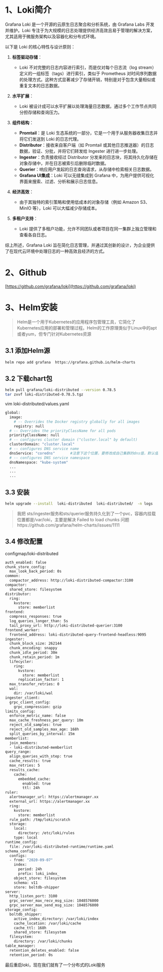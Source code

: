
# 1、Loki简介

Grafana Loki 是一个开源的云原生日志聚合和分析系统，由 Grafana Labs 开发并维护。Loki 专注于为大规模的日志处理提供经济高效且易于管理的解决方案，尤其适用于微服务架构以及容器化和分布式环境。

以下是 Loki 的核心特性与设计原则：

1. **标签驱动存储**：
   - Loki 不对完整的日志内容进行索引，而是仅对每个日志流（log stream）定义的一组标签（tags）进行索引，类似于 Prometheus 对时间序列数据的处理方式。这种方式显著减少了存储开销，特别是对于包含大量相似或重复文本的日志数据。

2. **水平扩展**：
   - Loki 被设计成可以水平扩展以处理海量日志数据，通过多个工作节点共同分担存储和查询压力。

3. **组件结构**：
   - **Promtail**：是 Loki 生态系统的一部分，它是一个用于从服务器收集日志并将它们发送到 Loki 的日志代理。
   - **Distributor**：接收来自客户端（如 Promtail 或其他日志推送器）的日志数据，验证、分批，并将它们转发给 Ingester 进行进一步处理。
   - **Ingester**：负责接收经过 Distributor 分发来的日志块，将其持久化存储在对象存储中，并在日志被索引后删除临时数据。
   - **Querier**：响应用户发起的日志查询请求，从存储中检索相关日志数据。
   - **Grafana UI集成**：Loki 可以无缝集成到 Grafana 中，为用户提供可视化界面来搜索、过滤、分析和展示日志信息。

4. **经济高效**：
   - 由于其独特的索引策略和使用低成本的对象存储（例如 Amazon S3、MinIO 等），Loki 可以大幅减少存储成本。

5. **多租户支持**：
   - Loki 提供了多租户功能，允许不同团队或者项目在同一集群上独立管理和查看各自日志。

综上所述，Grafana Loki 旨在简化日志管理，并通过其创新的设计，为企业提供了在现代云环境中处理日志的一种高效且经济的方式。

# 2、Github
[https://github.com/grafana/loki](https://github.com/grafana/loki)


# 3、Helm安装

> Helm是一个用于Kubernetes的应用程序包管理工具，它简化了Kubernetes应用的部署和管理过程。Helm的工作原理类似于Linux中的apt或者yum，但专门针对Kubernetes资源

## 3.1 添加Helm源

```bash
helm repo add grafana  https://grafana.github.io/helm-charts
```

## 3.2 下载chart包

```bash
helm pull grafana/loki-distributed --version 0.78.5
tar zxvf loki-distributed-0.78.5.tgz 
```


vim loki-distributed/values.yaml
```bash
global:
  image:
    # -- Overrides the Docker registry globally for all images
    registry: null
  # -- Overrides the priorityClassName for all pods
  priorityClassName: null
  # -- configures cluster domain ("cluster.local" by default)
  clusterDomain: "cluster.local"
  # -- configures DNS service name
  dnsService: "coredns"       #注意下这个位置，要修改成自己集群的dns值，默认值是kube-dns
  # -- configures DNS service namespace
  dnsNamespace: "kube-system"
  ...
  ...
  ...
```
## 3.3 安装

```bash
helm upgrade --install  loki-distributed  loki-distributed/  -n logs
```

> 我把 sts/ingester服务和sts/querier服务持久化到了一个pvc，容器内挂载位置都是/var/loki，主要是解决 Failed to load chunks 问题https://github.com/grafana/helm-charts/issues/1111


## 3.4 修改配置
configmap/loki-distributed 

```bash
auth_enabled: false
chunk_store_config:
  max_look_back_period: 0s
common:
  compactor_address: http://loki-distributed-compactor:3100
compactor:
  shared_store: filesystem
distributor:
  ring:
    kvstore:
      store: memberlist
frontend:
  compress_responses: true
  log_queries_longer_than: 5s
  tail_proxy_url: http://loki-distributed-querier:3100
frontend_worker:
  frontend_address: loki-distributed-query-frontend-headless:9095
ingester:
  chunk_block_size: 262144
  chunk_encoding: snappy
  chunk_idle_period: 30m
  chunk_retain_period: 1m
  lifecycler:
    ring:
      kvstore:
        store: memberlist
      replication_factor: 1
  max_transfer_retries: 0
  wal:
    dir: /var/loki/wal
ingester_client:
  grpc_client_config:
    grpc_compression: gzip
limits_config:
  enforce_metric_name: false
  max_cache_freshness_per_query: 10m
  reject_old_samples: true
  reject_old_samples_max_age: 168h
  split_queries_by_interval: 15m
memberlist:
  join_members:
  - loki-distributed-memberlist
query_range:
  align_queries_with_step: true
  cache_results: true
  max_retries: 5
  results_cache:
    cache:
      embedded_cache:
        enabled: true
        ttl: 24h
ruler:
  alertmanager_url: https://alertmanager.xx
  external_url: https://alertmanager.xx
  ring:
    kvstore:
      store: memberlist
  rule_path: /tmp/loki/scratch
  storage:
    local:
      directory: /etc/loki/rules
    type: local
runtime_config:
  file: /var/loki-distributed-runtime/runtime.yaml
schema_config:
  configs:
  - from: "2020-09-07"
    index:
      period: 24h
      prefix: loki_index_
    object_store: filesystem
    schema: v11
    store: boltdb-shipper
server:
  http_listen_port: 3100
  grpc_server_max_recv_msg_size: 1048576000
  grpc_server_max_send_msg_size: 1048576000
storage_config:
  boltdb_shipper:
    active_index_directory: /var/loki/index
    cache_location: /var/loki/cache
    cache_ttl: 168h
    shared_store: filesystem
  filesystem:
    directory: /var/loki/chunks
table_manager:
  retention_deletes_enabled: false
  retention_period: 0s
```
最后重启loki，现在我们就有了一个分布式的Loki服务
